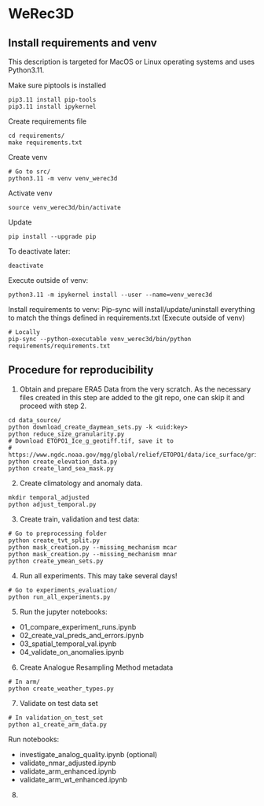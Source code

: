 # WeRec3D


## Install requirements and venv
This description is targeted for MacOS or Linux operating systems and uses Python3.11.

Make sure piptools is installed
```
pip3.11 install pip-tools
pip3.11 install ipykernel
```
Create requirements file
```
cd requirements/
make requirements.txt
```

Create venv
```
# Go to src/
python3.11 -m venv venv_werec3d
```
Activate venv
```
source venv_werec3d/bin/activate
```
Update
```
pip install --upgrade pip
```
To deactivate later:
```
deactivate
```
Execute outside of venv:
```
python3.11 -m ipykernel install --user --name=venv_werec3d
```

Install requirements to venv:
Pip-sync will install/update/uninstall everything to match the things defined in requirements.txt
(Execute outside of venv)
```
# Locally
pip-sync --python-executable venv_werec3d/bin/python requirements/requirements.txt
```


## Procedure for reproducibility
1. Obtain and prepare ERA5 Data from the very scratch. As the necessary files created in this step are added to the git repo, one can skip it and proceed with step 2.
```
cd data_source/
python download_create_daymean_sets.py -k <uid:key>
python reduce_size_granularity.py
# Download ETOPO1_Ice_g_geotiff.tif, save it to
# https://www.ngdc.noaa.gov/mgg/global/relief/ETOPO1/data/ice_surface/grid_registered/georeferenced_tiff/
python create_elevation_data.py
python create_land_sea_mask.py
```
2. Create climatology and anomaly data.
```
mkdir temporal_adjusted
python adjust_temporal.py
```
3. Create train, validation and test data:
```
# Go to preprocessing folder
python create_tvt_split.py
python mask_creation.py --missing_mechanism mcar
python mask_creation.py --missing_mechanism mnar
python create_ymean_sets.py
```
4. Run all experiments. This may take several days!
```
# Go to experiments_evaluation/
python run_all_experiments.py
```
5. Run the jupyter notebooks:
* 01_compare_experiment_runs.ipynb
* 02_create_val_preds_and_errors.ipynb
* 03_spatial_temporal_val.ipynb
* 04_validate_on_anomalies.ipynb
6. Create Analogue Resampling Method metadata
```
# In arm/
python create_weather_types.py
```
7. Validate on test data set
```
# In validation_on_test_set
python a1_create_arm_data.py
``` 
Run notebooks:
* investigate_analog_quality.ipynb (optional)
* validate_nmar_adjusted.ipynb
* validate_arm_enhanced.ipynb
* validate_arm_wt_enhanced.ipynb
8. 